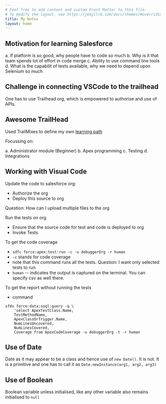 ```yaml
---
# Feel free to add content and custom Front Matter to this file.
# To modify the layout, see https://jekyllrb.com/docs/themes/#overriding-theme-defaults
title: My Notes
layout: home
---
```


## Motivation for learning Salesforce

a. If platform is so good, why people have to code so much
b. Why is it that team spends lot of effort in code merge
c. Ability to use command line tools
d. What is the capabilit of tests available, why we need to depend upon Selenium so much

## Challenge in connecting VSCode to the trailhead

One has to use Trailhead org, which is empowered to authorise and use of APIs.

## Awesome TrailHead

Used TrailMixes to define my own [learning path](https://trailhead.salesforce.com/users/vmaheshwari6/trailmixes/vineet-quick-learning-path)

Focussing on:

a. Administrator module (Beginner)
b. Apex programming
c. Testing
d. Integrations

## Working with Visual Code

Update the code to salesforce org:

* Authorize the org
* Deploy this source to org

Question: How can I upload multiple files to the org

Run the tests on org

* Ensure that the source code for test and code is deployed to org
* Invoke Tests

To get the code coverage

* ```sdfc force:apex:test:run -c -u debuggerOrg -r human```
* ```-c``` stands for code coverage
* note that this command runs all the tests. Question: I want only selected tests to run
* ```human``` -- indicates the output is captured on the terminal. You can specify csv as well there.

To get the report without running the tests

* command

```
sfdx force:data:soql:query -q \
    'select ApexTestClass.Name,
    TestMethodName,
    ApexClassOrTrigger.Name,
    NumLinesUncovered,
    NumLinesCovered,
    Coverage from ApexCodeCoverage -u debuggerOrg -t -r human
```

## Use of Date

Date as it may appear to be a class and hence use of ```new Date()```. It is not. It is a primitive and one has to call it as ```Date.newInstance(arg1, arg2, arg3)```

## Use of Boolean

Boolean variable unless initialised, like any other variable also remains initialised to ```null```
